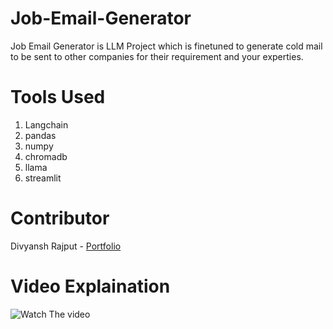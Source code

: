 # Job-Email-Generator
Job Email Generator is LLM Project which is finetuned to generate cold mail to be sent to other companies for their requirement and your experties.

# Tools Used
1. Langchain
2. pandas
3. numpy
4. chromadb
5. llama
6. streamlit

# Contributor
Divyansh Rajput - <a href="https://divyansh-portfolio126.netlify.app/" target=_blank>Portfolio</a>

# Video Explaination
![Watch The video]("1735657314362.mp4")
